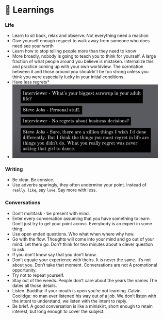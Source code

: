 # 🌆 Learnings

### Life&#x20;

* Learn to sit back, relax and observe. Not everything need a reaction
* Give yourself enough respect to walk away from someone who does need see your worth
* Learn how to stop telling people more than they need to know
* More broadly, nobody is going to teach you to think for yourself. A large fraction of what people around you believe is mistaken. Internalize this and practice coming up with your own worldview. The correlation between it and those around you shouldn't be too strong unless you think you were especially lucky in your initial conditions.
* Have less regrets\*
* ![](<../.gitbook/assets/image (1).png>)

### Writing&#x20;

* Be clear. Be consice.&#x20;
* Use adverbs sparingly, they often undermine your point. Instead of `really like`, say `love`. Say more with less.

### Conversations&#x20;

* Don’t multitask - be present with mind.
* Enter every conversation assuming that you have something to learn. Don’t just try to get your point across. Everybody is an expert in some thing.
* Use open ended questions. Who what when where why how.
* Go with the flow. Thoughts will come into your mind and go out of your mind. Let them go. Don’t think for two minutes about a clever question to ask.
* If you don’t know say that you don’t know.
* Don’t equate your experience with theirs. It is never the same. It’s not about you. Don’t take that moment. Conversations are not A promotional opportunity.
* Try not to repeat yourself.
* Stay out of the weeds. People don’t care about the years the names The dates all those details.
* Listen. Buddha: if your mouth is open you’re not learning. Calvin Coolidge: no man ever listened his way out of a job. We don’t listen with the intent to understand, we listen with the intent to reply.
* Be brief. A good conversation is like a miniskirt, short enough to retain interest, but long enough to cover the subject.
